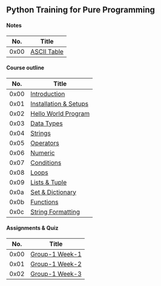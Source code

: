 ## Python Training for Pure Programming

#### Notes

| No. | Title |
| --- | --- |
| 0x00 | [ASCII Table](./files/ascii_table.md) |

#### Course outline

| No. | Title |
| --- | --- |
| 0x00 | [Introduction](./files/introduction.md) |
| 0x01 | [Installation & Setups](./files/installation_setups.md) |
| 0x02 | [Hello World Program](./files/helloworld_program.md) |
| 0x03 | [Data Types](./files/data_types.md) |
| 0x04 | [Strings](./files/strings.md) |
| 0x05 | [Operators](./files/operators.md) |
| 0x06 | [Numeric](./files/numeric.md) |
| 0x07 | [Conditions](./files/conditions.md) |
| 0x08 | [Loops](./files/loops.md) |
| 0x09 | [Lists & Tuple](./files/liststuple.md) |
| 0x0a | [Set & Dictionary](./files/setdict.md) |
| 0x0b | [Functions](./files/functions.md) |
| 0x0c | [String Formatting](./files/stringformat.md) |

#### Assignments & Quiz

| No. | Title |
| --- | --- |
| 0x00 | [Group-1 Week-1](./asm/g1_w1.md) |
| 0x01 | [Group-1 Week-2](./asm/g1_w2.md) |
| 0x02 | [Group-1 Week-3](./asm/g1_w3.md) |